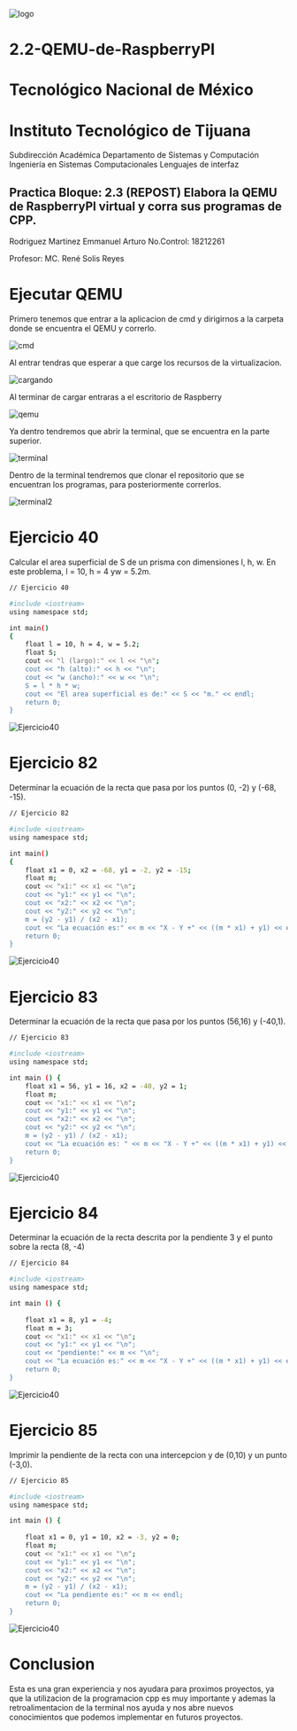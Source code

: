![logo](Imagenes/logoTEC.jpg)
# 2.2-QEMU-de-RaspberryPI
#    Tecnológico Nacional de México
#   Instituto Tecnológico de Tijuana
 Subdirección Académica
 Departamento de Sistemas y Computación
 Ingeniería en Sistemas Computacionales
 Lenguajes de interfaz 

## Practica Bloque: 2.3  (REPOST) Elabora la QEMU de RaspberryPI virtual y corra sus programas de CPP.

 Rodriguez Martinez Emmanuel Arturo
 No.Control: 18212261
   
 Profesor:
 MC. René Solis Reyes
 
# Ejecutar QEMU
Primero tenemos que entrar a la aplicacion de cmd y dirigirnos a la carpeta donde se encuentra el QEMU y correrlo.

![cmd](Imagenes/cmdcaptura.PNG)

Al entrar tendras que esperar a que carge los recursos de la virtualizacion.

![cargando](Imagenes/QEMUcargandocaptura.png)

Al terminar de cargar entraras a el escritorio de Raspberry

![qemu](Imagenes/qemucaptura.PNG)

Ya dentro tendremos que abrir la terminal, que se encuentra en la parte superior.

![terminal](Imagenes/terminalcaptura.PNG)

Dentro de la terminal tendremos que clonar el repositorio que se encuentran los programas, para posteriormente correrlos.

![terminal2](Imagenes/terminal2captura.PNG)

# Ejercicio 40
Calcular el area superficial de S de un prisma con dimensiones l, h, w. En este problema, l = 10, h = 4 yw = 5.2m.
```bash
// Ejercicio 40

#include <iostream>
using namespace std;

int main() 
{
	float l = 10, h = 4, w = 5.2;
	float S;
	cout << "l (largo):" << l << "\n";
	cout << "h (alto):" << h << "\n";
	cout << "w (ancho):" << w << "\n";
	S = l * h * w;
	cout << "El area superficial es de:" << S << "m." << endl;
    return 0;
}
```
![Ejercicio40](Imagenes/Ejercicio40captura.PNG)
# Ejercicio 82
Determinar la ecuación de la recta que pasa por los puntos (0, -2) y (-68, -15).
```bash
// Ejercicio 82

#include <iostream>
using namespace std;

int main() 
{
	float x1 = 0, x2 = -68, y1 = -2, y2 = -15;
	float m;
	cout << "x1:" << x1 << "\n";
	cout << "y1:" << y1 << "\n";
	cout << "x2:" << x2 << "\n";
	cout << "y2:" << y2 << "\n";
	m = (y2 - y1) / (x2 - x1);
	cout << "La ecuación es:" << m << "X - Y +" << ((m * x1) + y1) << endl;
    return 0;
}
```
![Ejercicio40](Imagenes/Ejercicio40captura.PNG)
# Ejercicio 83
Determinar la ecuación de la recta que pasa por los puntos (56,16) y (-40,1).
```bash
// Ejercicio 83

#include <iostream>
using namespace std;

int main () {
	float x1 = 56, y1 = 16, x2 = -40, y2 = 1;
	float m;
	cout << "x1:" << x1 << "\n";
	cout << "y1:" << y1 << "\n";
	cout << "x2:" << x2 << "\n";
	cout << "y2:" << y2 << "\n";
	m = (y2 - y1) / (x2 - x1);
	cout << "La ecuación es: " << m << "X - Y +" << ((m * x1) + y1) << endl;
    return 0;
}
```
![Ejercicio40](Imagenes/Ejercicio40captura.PNG)
# Ejercicio 84
Determinar la ecuación de la recta descrita por la pendiente 3 y el punto sobre la recta (8, -4)
```bash
// Ejercicio 84

#include <iostream>
using namespace std;

int main () {
	
	float x1 = 8, y1 = -4;
	float m = 3;
	cout << "x1:" << x1 << "\n";
	cout << "y1:" << y1 << "\n";
	cout << "pendiente:" << m << "\n";
	cout << "La ecuación es:" << m << "X - Y +" << ((m * x1) + y1) << endl;
    return 0;
}
```
![Ejercicio40](Imagenes/Ejercicio40captura.PNG)
# Ejercicio 85
Imprimir la pendiente de la recta con una intercepcion y de (0,10) y un punto (-3,0).
```bash
// Ejercicio 85

#include <iostream>
using namespace std;

int main () {
	
	float x1 = 0, y1 = 10, x2 = -3, y2 = 0;
	float m;
	cout << "x1:" << x1 << "\n";
	cout << "y1:" << y1 << "\n";
	cout << "x2:" << x2 << "\n";
	cout << "y2:" << y2 << "\n";
	m = (y2 - y1) / (x2 - x1); 
	cout << "La pendiente es:" << m << endl;
    return 0;
}
```
![Ejercicio40](Imagenes/Ejercicio40captura.PNG)

# Conclusion
Esta es una gran experiencia y nos ayudara para proximos proyectos, ya que la utilizacion de la programacion cpp es muy importante y ademas la retroalimentacion de la terminal nos ayuda y nos abre nuevos conocimientos que podemos implementar en futuros proyectos.
